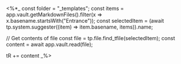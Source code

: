<%*_
const folder = "_templates";
const items = app.vault.getMarkdownFiles().filter(x => x.basename.startsWith("Entrance"));
const selectedItem = (await tp.system.suggester((item) => item.basename, items)).name;

// Get contents of file
const file = tp.file.find_tfile(selectedItem);
const content = await app.vault.read(file);

tR += content
_%>